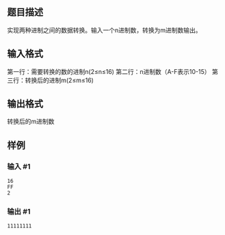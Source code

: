 ## 题目描述
实现两种进制之间的数据转换。输入一个n进制数，转换为m进制数输出。

## 输入格式
第一行：需要转换的数的进制n(2≤n≤16)
第二行：n进制数（A-F表示10-15）
第三行：转换后的进制m(2≤m≤16)

## 输出格式
转换后的m进制数

## 样例
### 输入 #1
```
16
FF
2
```

### 输出 #1
```
11111111
```

